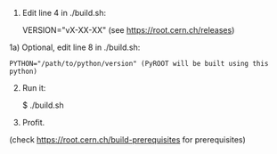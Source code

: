
1) Edit line 4 in ./build.sh: 

    VERSION="vX-XX-XX" (see https://root.cern.ch/releases)

1a) Optional, edit line 8 in ./build.sh:

    PYTHON="/path/to/python/version" (PyROOT will be built using this python)

2) Run it:

    $ ./build.sh

3) Profit.


(check https://root.cern.ch/build-prerequisites for prerequisites)

